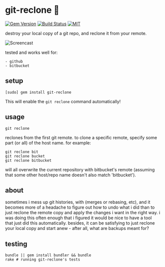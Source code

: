 # git-reclone :rocket:

[![Gem Version](https://badge.fury.io/rb/git-reclone.svg)](https://badge.fury.io/rb/git-reclone)
[![Build Status](https://app.travis-ci.com/jeremywrnr/git-reclone.svg)](https://travis-ci.com/jeremywrnr/git-reclone)
[![MIT](https://img.shields.io/npm/l/alt.svg?style=flat)](http://jeremywrnr.com/mit-license)

destroy your local copy of a git repo, and reclone it from your remote.

![Screencast](http://i.imgur.com/HIvZCJB.gif)

tested and works well for:

    - github
    - bitbucket

## setup

    [sudo] gem install git-reclone

This will enable the `git reclone` command automatically!


## usage

    git reclone

reclones from the first git remote. to clone a specific remote, specify some
part (or all) of the host name. for example:

    git reclone bit
    git reclone bucket
    git reclone bitbucket

will all overwrite the current repository with bitbucket's remote (assuming
that some other host/repo name doesn't also match 'bitbucket').


## about

sometimes i mess up git histories, with (merges or rebasing, etc), and it
becomes more of a headache to figure out how to undo what i did than to just
reclone the remote copy and apply the changes i want in the right way. i was
doing this often enough that i figured it would be nice to have a tool that
just did this automatically. besides, it can be satisfying to just reclone your
local copy and start anew - after all, what are backups meant for?

## testing

    bundle || gem install bundler && bundle
    rake # running git-reclone's tests

